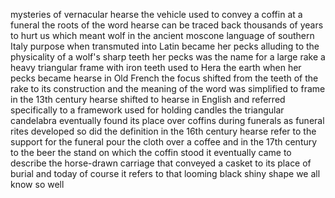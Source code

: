 
mysteries of vernacular hearse the
vehicle used to convey a coffin at a
funeral the roots of the word hearse can
be traced back thousands of years to
hurt us
which meant wolf in the ancient moscone
language of southern Italy purpose when
transmuted into Latin became her pecks
alluding to the physicality of a wolf&#39;s
sharp teeth her pecks was the name for a
large rake a heavy triangular frame with
iron teeth used to Hera the earth when
her pecks became hearse in Old French
the focus shifted from the teeth of the
rake to its construction and the meaning
of the word was simplified to frame in
the 13th century hearse shifted to
hearse in English and referred
specifically to a framework used for
holding candles the triangular
candelabra eventually found its place
over coffins during funerals as funeral
rites developed so did the definition in
the 16th century hearse refer to the
support for the funeral pour the cloth
over a coffee
and in the 17th century to the beer the
stand on which the coffin stood it
eventually came to describe the
horse-drawn carriage that conveyed a
casket to its place of burial and today
of course it refers to that looming
black shiny shape we all know so well
